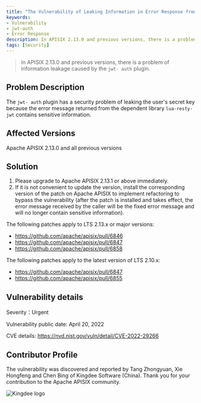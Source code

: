 ```yaml
---
title: "The Vulnerability of Leaking Information in Error Response from jwt-auth Plugin（CVE-2022-29266）"
keywords: 
- Vulnerability
- jwt-auth
- Error Response
description: In APISIX 2.13.0 and previous versions, there is a problem of information leakage caused by the `jwt- auth` plugin.
tags: [Security]
---
```


> In APISIX 2.13.0 and previous versions, there is a problem of information leakage caused by the `jwt- auth` plugin.

<!--truncate-->

## Problem Description

The `jwt- auth` plugin has a security problem of leaking the user's secret key because the error message returned from the dependent library `lua-resty-jwt` contains sensitive information.

## Affected Versions

Apache APISIX 2.13.0 and all previous versions

## Solution

1. Please upgrade to Apache APISIX 2.13.1 or above immediately.
2. If it is not convenient to update the version, install the corresponding version of the patch on Apache APISIX to implement refactoring to bypass the vulnerability (after the patch is installed and takes effect, the error message received by the caller will be the fixed error message and will no longer contain sensitive information).

The following patches apply to LTS 2.13.x or major versions:

- https://github.com/apache/apisix/pull/6846
- https://github.com/apache/apisix/pull/6847
- https://github.com/apache/apisix/pull/6858

The following patches apply to the latest version of LTS 2.10.x:

- https://github.com/apache/apisix/pull/6847
- https://github.com/apache/apisix/pull/6855

## Vulnerability details

Severity：Urgent

Vulnerability public date: April 20, 2022

CVE details: https://nvd.nist.gov/vuln/detail/CVE-2022-29266

## Contributor Profile

The vulnerability was discovered and reported by Tang Zhongyuan, Xie Hongfeng and Chen Bing of Kingdee Software (China). Thank you for your contribution to the Apache APISIX community.

![Kingdee logo](https://static.apiseven.com/202108/1650768035541-306d3c7d-cbd4-4b79-ad9c-9f916549b8e7.png)
